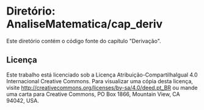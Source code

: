 # Diretório: AnaliseMatematica/cap_deriv

Este diretório contém o código fonte do capítulo "Derivação".

## Licença

Este trabalho está licenciado sob a Licença Atribuição-CompartilhaIgual 4.0 Internacional Creative Commons. Para visualizar uma cópia desta licença, visite http://creativecommons.org/licenses/by-sa/4.0/deed.pt_BR ou mande uma carta para Creative Commons, PO Box 1866, Mountain View, CA 94042, USA.
